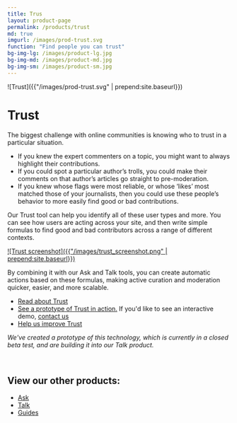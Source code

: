 ```yaml
---
title: Trus
layout: product-page
permalink: /products/trust
md: true
imgurl: /images/prod-trust.svg
function: "Find people you can trust"
bg-img-lg: /images/product-lg.jpg
bg-img-md: /images/product-md.jpg
bg-img-sm: /images/product-sm.jpg
---
```


![Trust]({{"/images/prod-trust.svg" | prepend:site.baseurl}})

# Trust

The biggest challenge with online communities is knowing who to trust in a particular situation.

* If you knew the expert commenters on a topic, you might want to always highlight their contributions. 
* If you could spot a particular author’s trolls, you could make their comments on that author’s articles go straight to pre-moderation. 
* If you knew whose flags were most reliable, or whose ‘likes’ most matched those of your journalists, then you could use these people’s behavior to more easily find good or bad contributions.

Our Trust tool can help you identify all of these user types and more. You can see how users are acting across your site, and then write simple formulas to find good and bad contributors across a range of different contexts. 

[![Trust screenshot]({{"/images/trust_screenshot.png" | prepend:site.baseurl}})](/images/trust_screenshot.png "[IMAGE] A screenshot of a prototype of our Trust product, showing a column of Filters and a list of users")

By combining it with our Ask and Talk tools, you can create automatic actions based on these formulas, making active curation and moderation quicker, easier, and more scalable.

* [Read about Trust](https://www.washingtonpost.com/pr/wp/2016/03/14/trust-the-first-app-from-the-coral-project-launches/)
* [See a prototype of Trust in action.](https://youtu.be/pP7Rr12j4QY?t=21m30s) If you'd like to see an interactive demo, [contact us](https://coralproject.net/contact.html)
* [Help us improve Trust](/contribute.html#help-us-improve-trust)


*We've created a prototype of this technology, which is currently in a closed beta test, and are building it into our Talk product.*

&nbsp; 
&nbsp; 


## View our other products:
* [Ask](/products/ask.html)
* [Talk](/products/talk.html)
* [Guides](/products/guides.html)

